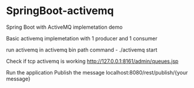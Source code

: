# SpringBoot-activemq
Spring Boot with ActiveMQ implemetation demo

Basic activemq implemetation with 1 producer and 1 consumer

run activemq in activemq bin path
command - ./activemq start

Check if tcp activemq is working
http://127.0.0.1:8161/admin/queues.jsp

Run the application
Publish the message
localhost:8080/rest/publish/{your message}
